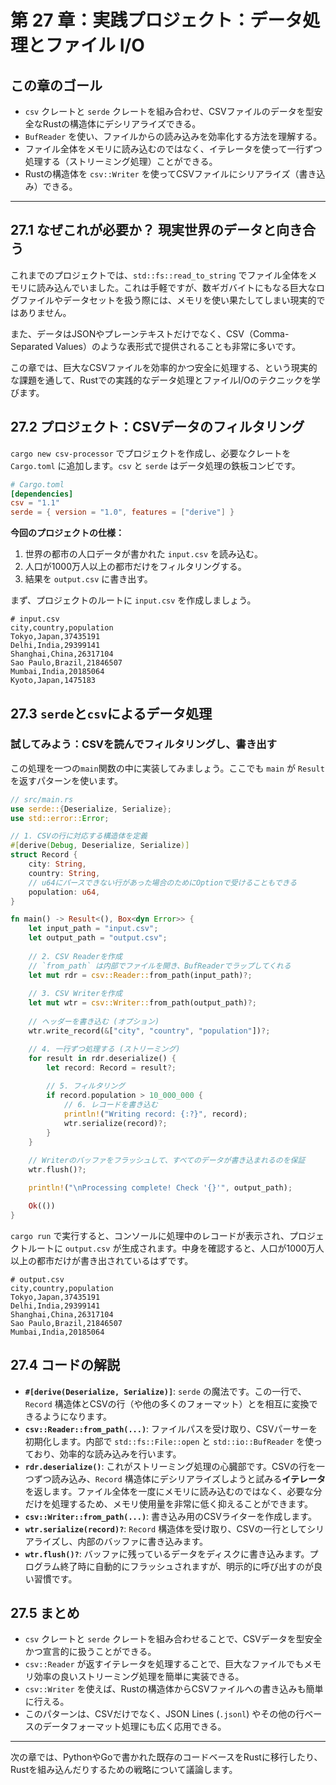 # 第 27 章：実践プロジェクト：データ処理とファイル I/O

## この章のゴール
- `csv` クレートと `serde` クレートを組み合わせ、CSVファイルのデータを型安全なRustの構造体にデシリアライズできる。
- `BufReader` を使い、ファイルからの読み込みを効率化する方法を理解する。
- ファイル全体をメモリに読み込むのではなく、イテレータを使って一行ずつ処理する（ストリーミング処理）ことができる。
- Rustの構造体を `csv::Writer` を使ってCSVファイルにシリアライズ（書き込み）できる。

---

## 27.1 なぜこれが必要か？ 現実世界のデータと向き合う

これまでのプロジェクトでは、`std::fs::read_to_string` でファイル全体をメモリに読み込んでいました。これは手軽ですが、数ギガバイトにもなる巨大なログファイルやデータセットを扱う際には、メモリを使い果たしてしまい現実的ではありません。

また、データはJSONやプレーンテキストだけでなく、CSV（Comma-Separated Values）のような表形式で提供されることも非常に多いです。

この章では、巨大なCSVファイルを効率的かつ安全に処理する、という現実的な課題を通して、Rustでの実践的なデータ処理とファイルI/Oのテクニックを学びます。

## 27.2 プロジェクト：CSVデータのフィルタリング

`cargo new csv-processor` でプロジェクトを作成し、必要なクレートを `Cargo.toml` に追加します。`csv` と `serde` はデータ処理の鉄板コンビです。

```toml
# Cargo.toml
[dependencies]
csv = "1.1"
serde = { version = "1.0", features = ["derive"] }
```

**今回のプロジェクトの仕様：**
1.  世界の都市の人口データが書かれた `input.csv` を読み込む。
2.  人口が1000万人以上の都市だけをフィルタリングする。
3.  結果を `output.csv` に書き出す。

まず、プロジェクトのルートに `input.csv` を作成しましょう。

```csv
# input.csv
city,country,population
Tokyo,Japan,37435191
Delhi,India,29399141
Shanghai,China,26317104
Sao Paulo,Brazil,21846507
Mumbai,India,20185064
Kyoto,Japan,1475183
```

## 27.3 `serde`と`csv`によるデータ処理

### 試してみよう：CSVを読んでフィルタリングし、書き出す

この処理を一つの`main`関数の中に実装してみましょう。ここでも `main` が `Result` を返すパターンを使います。

```rust
// src/main.rs
use serde::{Deserialize, Serialize};
use std::error::Error;

// 1. CSVの行に対応する構造体を定義
#[derive(Debug, Deserialize, Serialize)]
struct Record {
    city: String,
    country: String,
    // u64にパースできない行があった場合のためにOptionで受けることもできる
    population: u64,
}

fn main() -> Result<(), Box<dyn Error>> {
    let input_path = "input.csv";
    let output_path = "output.csv";
    
    // 2. CSV Readerを作成
    // `from_path` は内部でファイルを開き、BufReaderでラップしてくれる
    let mut rdr = csv::Reader::from_path(input_path)?;
    
    // 3. CSV Writerを作成
    let mut wtr = csv::Writer::from_path(output_path)?;
    
    // ヘッダーを書き込む (オプション)
    wtr.write_record(&["city", "country", "population"])?;

    // 4. 一行ずつ処理する (ストリーミング)
    for result in rdr.deserialize() {
        let record: Record = result?;
        
        // 5. フィルタリング
        if record.population > 10_000_000 {
            // 6. レコードを書き込む
            println!("Writing record: {:?}", record);
            wtr.serialize(record)?;
        }
    }
    
    // Writerのバッファをフラッシュして、すべてのデータが書き込まれるのを保証
    wtr.flush()?;

    println!("\nProcessing complete! Check '{}'", output_path);

    Ok(())
}
```

`cargo run` で実行すると、コンソールに処理中のレコードが表示され、プロジェクトルートに `output.csv` が生成されます。中身を確認すると、人口が1000万人以上の都市だけが書き出されているはずです。

```csv
# output.csv
city,country,population
Tokyo,Japan,37435191
Delhi,India,29399141
Shanghai,China,26317104
Sao Paulo,Brazil,21846507
Mumbai,India,20185064
```

## 27.4 コードの解説

- **`#[derive(Deserialize, Serialize)]`**: `serde` の魔法です。この一行で、`Record` 構造体とCSVの行（や他の多くのフォーマット）とを相互に変換できるようになります。
- **`csv::Reader::from_path(...)`**: ファイルパスを受け取り、CSVパーサーを初期化します。内部で `std::fs::File::open` と `std::io::BufReader` を使っており、効率的な読み込みを行います。
- **`rdr.deserialize()`**: これがストリーミング処理の心臓部です。CSVの行を一つずつ読み込み、`Record` 構造体にデシリアライズしようと試みる**イテレータ**を返します。ファイル全体を一度にメモリに読み込むのではなく、必要な分だけを処理するため、メモリ使用量を非常に低く抑えることができます。
- **`csv::Writer::from_path(...)`**: 書き込み用のCSVライターを作成します。
- **`wtr.serialize(record)?`**: `Record` 構造体を受け取り、CSVの一行としてシリアライズし、内部のバッファに書き込みます。
- **`wtr.flush()?`**: バッファに残っているデータをディスクに書き込みます。プログラム終了時に自動的にフラッシュされますが、明示的に呼び出すのが良い習慣です。

## 27.5 まとめ

- `csv` クレートと `serde` クレートを組み合わせることで、CSVデータを型安全かつ宣言的に扱うことができる。
- `csv::Reader` が返すイテレータを処理することで、巨大なファイルでもメモリ効率の良いストリーミング処理を簡単に実装できる。
- `csv::Writer` を使えば、Rustの構造体からCSVファイルへの書き込みも簡単に行える。
- このパターンは、CSVだけでなく、JSON Lines (`.jsonl`) やその他の行ベースのデータフォーマット処理にも広く応用できる。

---

次の章では、PythonやGoで書かれた既存のコードベースをRustに移行したり、Rustを組み込んだりするための戦略について議論します。

